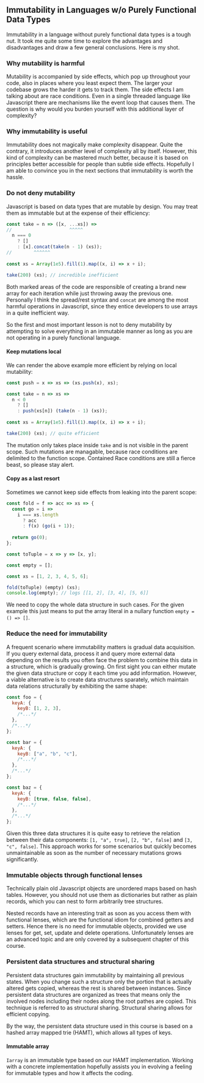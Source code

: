 ## Immutability in Languages w/o Purely Functional Data Types

Immutability in a language without purely functional data types is a tough nut. It took me quite some time to explore the advantages and disadvantages and draw a few general conclusions. Here is my shot.

### Why mutability is harmful

Mutability is accompanied by side effects, which pop up throughout your code, also in places where you least expect them. The larger your codebase grows the harder it gets to track them. The side effects I am talking about are race conditions. Even in a single threaded language like Javascript there are mechanisms like the event loop that causes them. The question is why would you burden yourself with this additional layer of complexity?

### Why immutability is useful

Immutability does not magically make complexity disappear. Quite the contrary, it introduces another level of complexity all by itself. However, this kind of complexity can be mastered much better, because it is based on principles better accessible for people than subtle side effects. Hopefully I am able to convince you in the next sections that immutability is worth the hassle.

### Do not deny mutability

Javascript is based on data types that are mutable by design. You may treat them as immutable but at the expense of their efficiency:

```javascript
const take = n => ([x, ...xs]) =>
//                     ^^^^^
  n === 0
    ? []
    : [x].concat(take(n - 1) (xs));
//        ^^^^^^
    
const xs = Array(1e5).fill(1).map((x, i) => x + i);

take(200) (xs); // incredible inefficient
```
Both marked areas of the code are responsible of creating a brand new array for each iteration while just throwing away the previous one. Personally I think the spread/rest syntax and `concat` are among the most harmful operations in Javascript, since they entice developers to use arrays in a quite inefficient way.

So the first and most important lesson is not to deny mutability by attempting to solve everything in an immutable manner as long as you are not operating in a purely functional language.

#### Keep mutations local

We can render the above example more efficient by relying on local mutability:

```javascript
const push = x => xs => (xs.push(x), xs);

const take = n => xs =>
  n < 0
    ? []
    : push(xs[n]) (take(n - 1) (xs));
    
const xs = Array(1e5).fill(1).map((x, i) => x + i);

take(200) (xs); // quite efficient
```
The mutation only takes place inside `take` and is not visible in the parent scope. Such mutations are managable, because race conditions are delimited to the function scope. Contained Race conditions are still a fierce beast, so please stay alert.

#### Copy as a last resort

Sometimes we cannot keep side effects from leaking into the parent scope:

```javascript
const fold = f => acc => xs => {
  const go = i =>
    i === xs.length
      ? acc
      : f(x) (go(i + 1));
      
  return go(0);
};

const toTuple = x => y => [x, y];

const empty = [];

const xs = [1, 2, 3, 4, 5, 6];

fold(toTuple) (empty) (xs);
console.log(empty); // logs [[1, 2], [3, 4], [5, 6]]
```
We need to copy the whole data structure in such cases. For the given example this just means to put the array literal in a nullary function `empty = () => []`.

### Reduce the need for immutability

A frequent scenario where immutability matters is gradual data acquisition. If you query external data, process it and query more external data depending on the results you often face the problem to combine this data in a structure, which is gradually growing. On first sight you can either mutate the given data structure or copy it each time you add information. However, a viable alternative is to create data structures sparately, which maintain data relations structurally by exhibiting the same shape:

```javascript
const foo = {
  keyA: {
    keyB: [1, 2, 3],
    /*...*/
  },
  /*...*/
};

const bar = {
  keyA: {
    keyB: ["a", "b", "c"],
    /*...*/
  },
  /*...*/
};

const baz = {
  keyA: {
    keyB: [true, false, false],
    /*...*/
  },
  /*...*/
};
```
Given this three data structures it is quite easy to retrieve the relation between their data components: `[1, "a", true]`, `[2, "b", false]` and `[3, "c", false]`. This approach works for some scenarios but quickly becomes unmaintainable as soon as the number of necessary mutations grows significantly.

### Immutable objects through functional lenses

Technically plain old Javascript objects are unordered maps based on hash tables. However, you should not use them as dictionaries but rather as plain records, which you can nest to form arbitrarily tree structures.

Nested records have an interesting trait as soon as you access them with functional lenses, which are the functional idiom for combined getters and setters. Hence there is no need for immutable objects, provided we use lenses for get, set, update and delete operations.  Unfortunately lenses are an advanced topic and are only covered by a subsequent chapter of this course.

### Persistent data structures and structural sharing

Persistent data structures gain immutability by maintaining all previous states. When you change such a structure only the portion that is actually altered gets copied, whereas the rest is shared between instances. Since persistent data structures are organized as trees that means only the involved nodes including their nodes along the root pathes are copied. This technique is referred to as structural sharing. Structural sharing allows for efficient copying.

By the way, the persistent data structure used in this course is based on a hashed array mapped trie (HAMT), which allows all types of keys.

#### Immutable array

`Iarray` is an immutable type based on our HAMT implementation. Working with a concrete implementation hopefully assists you in evolving a feeling for immutable types and how it affects the coding.
